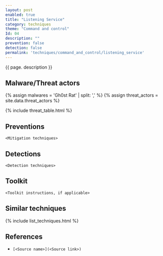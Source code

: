 ```yaml
---
layout: post
enabled: true
title: "Listening Service"
category: techniques
theme: "Command and control"
Id: 04
description: ""
prevention: false
detection: false
permalink: 'techniques/command_and_control/listening_service'
---
```

{{ page. description }}



## Malware/Threat actors

{% assign malwares = 'Gh0st Rat' | split: ',' %}
{% assign threat_actors = site.data.threat_actors %}

{% include threat_table.html %}

## Preventions

`<Mitigation techniques>`

## Detections

`<Detection techniques>`

## Toolkit

`<Toolkit instructions, if applicable>`

## Similar techniques

{% include list_techniques.html %}


## References

* `[<Source name>](<Source link>)`
